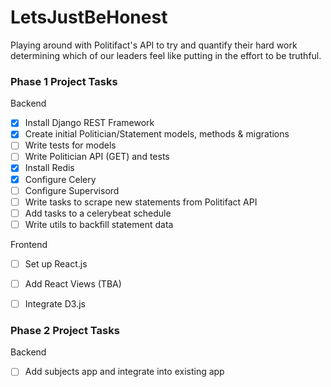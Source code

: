 # LetsJustBeHonest
Playing around with Politifact's API to try and quantify their hard work 
determining which of our leaders feel like putting in the effort to be truthful.

### Phase 1 Project Tasks
Backend
- [X] Install Django REST Framework
- [X] Create initial Politician/Statement models, methods & migrations
- [ ] Write tests for models
- [ ] Write Politician API (GET) and tests
- [X] Install Redis
- [X] Configure Celery
- [ ] Configure Supervisord
- [ ] Write tasks to scrape new statements from Politifact API
- [ ] Add tasks to a celerybeat schedule
- [ ] Write utils to backfill statement data

Frontend
- [ ] Set up React.js
- [ ] Add React Views (TBA)
- [ ] Integrate D3.js


### Phase 2 Project Tasks
Backend
- [ ] Add subjects app and integrate into existing app
